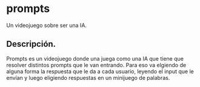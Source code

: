# prompts

Un videojuego sobre ser una IA.

## Descripción.

Prompts es un videojuego donde una juega como una IA que tiene que resolver distintos prompts que le van entrando. Para eso va elgiendo de alguna forma la respuesta que le da a cada usuario, leyendo el input que le envían y luego eligiendo respuestas en un minijuego de palabras.

